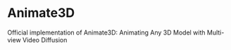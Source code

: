 # Animate3D
Official implementation of Animate3D: Animating Any 3D Model with Multi-view Video Diffusion
